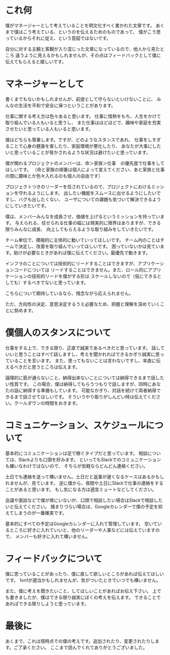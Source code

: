 # これ何

僕がマネージャーとして考えていることを明文化すべく書かれた文章です。
あくまで僕はこう考えている、というのを伝えるためのものであって、
僕がこう思っているからそれに従え、という意図ではないです。

自分に対する主観と客観が入り混じった文章になっているので、他人から見たところ
違うように見えるかもしれませんが、その点はフィードバックとして僕に伝えてもらえると嬉しいです。

# マネージャーとして

書くまでもないかもしれませんが、前提として守らないといけないことに、
みんなの生活を平和で安全に保つということがあります。

仕事に関する考え方は色々あると思います。
仕事に情熱をもち、人生をかけて取り組んでいる人もいると思うし、
また仕事はほどほどで、趣味や家庭を充実させたいと思っている人もいると思います。

僕はどちらも尊重します。ですが、どのようなスタンスであれ、
仕事をしすぎることで心身の健康を害したり、家庭環境が悪化したり、
あなたが大事にしたいと思っていることが脅かされるような状況は避けたいと思っています。


僕が関わるプロジェクトのメンバーは、命＞家族＞仕事　の優先度で仕事をしてほしいです。
（命と家族の順番は個人によって変えてください、あと家族と仕事の間に趣味とか色々入れるのも個人の自由です）

プロジェクトつきのリーダーを任されているので、プロジェクトにおけるミッションを守れるようにします。
出したい機能をスムースに出せるようにしたいですし、バグも出したくない、
ユーザについての課題も気づいて解決できるようにしていきたいです。

僕は、メンバーみんなを成長させ、価値を上げるというミッションを持っています。
与えられる、任せられる仕事の幅には現実的に限界はありますが、できる限りみんなに成長、
向上してもらえるような取り組みをしていきたいです。

チーム単位で、積極的に主体的に動いていってほしいです。
チーム内のことはチームで決定し、改善を取り組んでいってほしいです。
困っていないかは見ています。助けが必要なときがあれば僕に伝えてください。最優先で動きます。

インフラのことについては技術的にリードすることはできますが、アプリケーションコードについては
リードすることはできません。また、ロール的にアプリケーションの技術的リードを僕がする形は
スケールしないので（仮にできるとしても）するべきでないと思っています。

こちらについて期待しているなら、残念ながら応えられません。

ただ、方向性の決定、意思決定するうえ必要なため、把握と理解を深めていくことに努めます。

# 僕個人のスタンスについて

仕事をする上で、できる限り、正直で誠実であるべきだと思っています。
話していいと思うことはすべて話しますし、考えを聞かれればできるかぎり誠実に思っていることを言います。
また、思ってもないことは言わないですし、率直に伝えるべきだと思うところは伝えます。

論理的に筋が通らないこと、納得出来ないことについては納得できるまで話したい性質です。
この場合、僕は納得してもらうつもりで話しますが、同時にあなたの話に納得する準備もしています。
可能なかぎり、対話を続けて両者納得できるまで話させてほしいです。
そういうやり取りがしんどい時は伝えてください。クールダウンの時間をおきます。

# コミュニケーション、スケジュールについて

基本的にコミュニケーションは足で稼ぐタイプだと思っています。
相談については、Slackよりも口頭を好みます。
といってもSlackでのコミュニケーションも嫌いなわけではないので、
そちらが気軽ならどんどん連絡ください。

土日でも連絡を送って構いません。土日だと返事が遅くなるケースはあるかもしれませんが、見ています。
逆に僕から、夜間や土日にSlackで仕事の連絡をすることがあると思います。
もし気になる方は適宜ミュートなどしてください。

会議や面談などで僕が席にいないが、口頭で相談したい場合はSlackで相談したいと伝えてください。
捕まりづらい場合は、Googleカレンダーで僕の予定を抑えてしまうのが一番確実です。

基本的にすべての予定はGoogleカレンダーに入れて管理しています。
空いているところに好きに入れていいと、他のリーダーや人事などには伝えていますので、
メンバーも好きに入れて構いません。

# フィードバックについて

僕に思っていることがあったり、僕に直して欲しいところがあれば伝えてほしいです。
1on1が適当かもしれませんが、気がついたときでいつでも構いません。

また、僕に考えを聞きたいこと、してほしいことがあればお伝え下さい。
上でも書きましたが、僕はできる限り誠実にぼくの考えを伝えます。
できることであればできる限りしようと思っています。

# 最後に

あくまで、これは現時点での僕の考えです。追加されたり、変更されたりします。ご了承ください。
ここまで読んでくれてありがとうございました。
